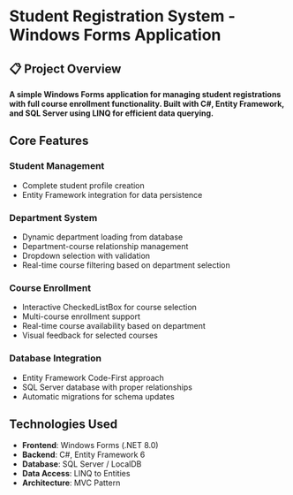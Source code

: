 # Student Registration System - Windows Forms Application

## 📋 Project Overview
**A simple Windows Forms application for managing student registrations with full course enrollment functionality. Built with C#, Entity Framework, and SQL Server using LINQ for efficient data querying.**

## Core Features

### Student Management
- Complete student profile creation
- Entity Framework integration for data persistence

### Department System  
- Dynamic department loading from database
- Department-course relationship management
- Dropdown selection with validation
- Real-time course filtering based on department selection

### Course Enrollment
- Interactive CheckedListBox for course selection
- Multi-course enrollment support
- Real-time course availability based on department
- Visual feedback for selected courses

### Database Integration
- Entity Framework Code-First approach
- SQL Server database with proper relationships
- Automatic migrations for schema updates

## Technologies Used
- **Frontend**: Windows Forms (.NET 8.0)
- **Backend**: C#, Entity Framework 6
- **Database**: SQL Server / LocalDB
- **Data Access**: LINQ to Entities
- **Architecture**: MVC Pattern
